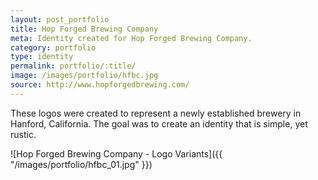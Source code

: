 ```yaml
---
layout: post_portfolio
title: Hop Forged Brewing Company
meta: Identity created for Hop Forged Brewing Company.
category: portfolio
type: identity
permalink: portfolio/:title/
image: /images/portfolio/hfbc.jpg
source: http://www.hopforgedbrewing.com/
---
```


These logos were created to represent a newly established brewery in Hanford, California. The goal was to create an identity that is simple, yet rustic.

![Hop Forged Brewing Company - Logo Variants]({{ "/images/portfolio/hfbc_01.jpg" }})